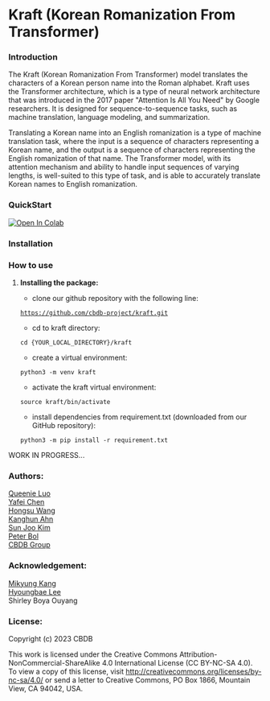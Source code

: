 # Kraft (Korean Romanization From Transformer)

### Introduction
The Kraft (Korean Romanization From Transformer) model translates the characters of a Korean person name into the Roman alphabet. Kraft uses the Transformer architecture, which is a type of neural network architecture that was introduced in the 2017 paper "Attention Is All You Need" by Google researchers. It is designed for sequence-to-sequence tasks, such as machine translation, language modeling, and summarization.

Translating a Korean name into an English romanization is a type of machine translation task, where the input is a sequence of characters representing a Korean name, and the output is a sequence of characters representing the English romanization of that name. The Transformer model, with its attention mechanism and ability to handle input sequences of varying lengths, is well-suited to this type of task, and is able to accurately translate Korean names to English romanization. 

### QuickStart
[![Open In Colab](https://colab.research.google.com/assets/colab-badge.svg)](https://colab.research.google.com/drive/1aIGvyvqRdHv7QTRahhD1sf8L6yV39kxc?usp=sharing)

### Installation

### How to use

1. __Installing the package:__

   * clone our github repository with the following line:
    
    <code>https://github.com/cbdb-project/kraft.git</code>

   * cd to kraft directory:
    
    <code>cd {YOUR_LOCAL_DIRECTORY}/kraft</code>

   * create a virtual environment:

    <code>python3 -m venv kraft</code>

   * activate the kraft virtual environment:

    <code>source kraft/bin/activate</code>

   * install dependencies from requirement.txt (downloaded from our GitHub repository): 

    <code>python3 -m pip install -r requirement.txt</code> 

WORK IN PROGRESS...

### Authors:

<a href="https://www.w3.org/">Queenie Luo</a>
<br>
<a href="https://www.iq.harvard.edu/people/yafei-chen">Yafei Chen</a>
<br>
<a href="https://github.com/sudoghut">Hongsu Wang</a>
<br>
<a href="https://ealc.fas.harvard.edu/people/kanghun-ahn">Kanghun Ahn</a>
<br>
<a href="https://ealc.fas.harvard.edu/people/sun-joo-kim">Sun Joo Kim</a>
<br>
<a href="https://ealc.fas.harvard.edu/people/peter-k-bol">Peter Bol</a>
<br>
<a href="https://projects.iq.harvard.edu/cbdb/home">CBDB Group</a>



### Acknowledgement:
<a href="https://library.harvard.edu/staff/mikyung-kang">Mikyung Kang</a>
<br>
<a href="https://library.princeton.edu/staff/hyoungl">Hyoungbae Lee</a>
<br>
Shirley Boya Ouyang

### License:
Copyright (c) 2023 CBDB

This work is licensed under the Creative Commons Attribution-NonCommercial-ShareAlike 4.0 International License (CC BY-NC-SA 4.0).
To view a copy of this license, visit http://creativecommons.org/licenses/by-nc-sa/4.0/ or
send a letter to Creative Commons, PO Box 1866, Mountain View, CA 94042, USA.

